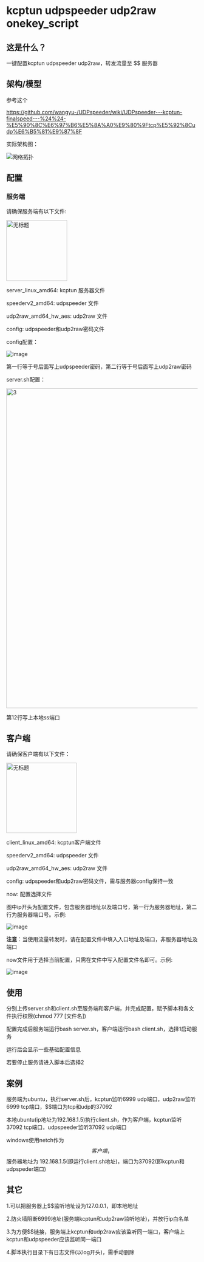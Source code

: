 # kcptun udpspeeder udp2raw onekey_script
## 这是什么？
一键配置kcptun udpspeeder udp2raw，转发流量至 $$ 服务器
## 架构/模型
参考这个

https://github.com/wangyu-/UDPspeeder/wiki/UDPspeeder---kcptun-finalspeed---%24%24-%E5%90%8C%E6%97%B6%E5%8A%A0%E9%80%9Ftcp%E5%92%8Cudp%E6%B5%81%E9%87%8F

实际架构图：

![网络拓扑 ](https://user-images.githubusercontent.com/34229589/167377594-3f856c55-af7a-4809-819e-239207d46554.png)

## 配置
### 服务端
请确保服务端有以下文件:

<img width="160" alt="无标题" src="https://user-images.githubusercontent.com/34229589/167379204-cdc48ad1-d7c7-45de-9a3b-110cd95c611c.png">

server_linux_amd64: kcptun 服务器文件

speederv2_amd64: udpspeeder 文件

udp2raw_amd64_hw_aes: udp2raw 文件

config: udpspeeder和udp2raw密码文件

config配置：

![image](https://user-images.githubusercontent.com/34229589/167379399-c113938c-6e9b-4391-935f-206fab9dee3b.png)

第一行等于号后面写上udpspeeder密码，第二行等于号后面写上udp2raw密码

server.sh配置：

<img width="842" alt="3" src="https://user-images.githubusercontent.com/34229589/167379883-27a9e70f-4dca-4437-ace2-7758b963edb6.png">

第12行写上本地ss端口

## 客户端
请确保客户端有以下文件：

<img width="185" alt="无标题" src="https://user-images.githubusercontent.com/34229589/167380368-926e3344-2ff9-4c5f-95d1-42dbf82c898e.png">


client_linux_amd64: kcptun客户端文件

speederv2_amd64: udpspeeder 文件

udp2raw_amd64_hw_aes: udp2raw 文件

config: udpspeeder和udp2raw密码文件，需与服务器config保持一致

now: 配置选择文件

图中ip开头为配置文件，包含服务器地址以及端口号，第一行为服务器地址，第二行为服务器端口号。示例:

![image](https://user-images.githubusercontent.com/34229589/167380942-81136263-d60c-4d7e-8313-ba7779e72ca3.png)

**注意**：当使用流量转发时，请在配置文件中填入入口地址及端口，非服务器地址及端口

now文件用于选择当前配置，只需在文件中写入配置文件名即可。示例:

![image](https://user-images.githubusercontent.com/34229589/167381610-eec8ca7b-3b06-4a85-9a91-a4a337902469.png)

## 使用
分别上传server.sh和client.sh至服务端和客户端，并完成配置，赋予脚本和各文件执行权限(chmod 777 [文件名])

配置完成后服务端运行bash server.sh，客户端运行bash client.sh，选择1启动服务

运行后会显示一些基础配置信息

若要停止服务请进入脚本后选择2

## 案例
服务端为ubuntu，执行server.sh后，kcptun监听6999 udp端口，udp2raw监听6999 tcp端口，$$端口为tcp和udp的37092

本地ubuntu(ip地址为192.168.1.5)执行client.sh，作为客户端，kcptun监听37092 tcp端口，udpspeeder监听37092 udp端口

windows使用netch作为$$客户端，$$服务器地址为 192.168.1.5(即运行client.sh地址)，端口为37092(即kcptun和udpspeder端口)

## 其它
1.可以把服务器上$$监听地址设为127.0.0.1，即本地地址

2.防火墙阻断6999地址(服务端kcptun和udp2raw监听地址)，并放行ip白名单

3.为方便$$链接，服务端上kcptun和udp2raw应该监听同一端口，客户端上kcptun和udpspeeder应该监听同一端口

4.脚本执行目录下有日志文件(以log开头)，需手动删除
